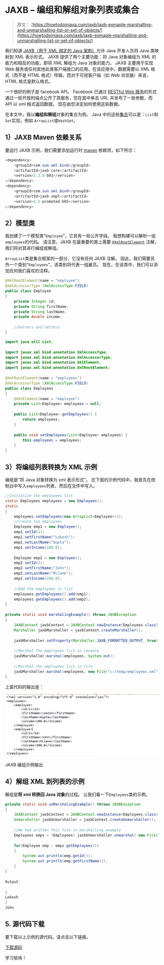 # JAXB – 编组和解组对象列表或集合

> 原文： [https://howtodoinjava.com/jaxb/jaxb-exmaple-marshalling-and-unmarshalling-list-or-set-of-objects/](https://howtodoinjava.com/jaxb/jaxb-exmaple-marshalling-and-unmarshalling-list-or-set-of-objects/)

我们知道 [JAXB（用于 XML 绑定的 Java 架构）](https://en.wikipedia.org/wiki/Java_Architecture_for_XML_Binding "jaxb")允许 Java 开发人员将 Java 类映射到 XML 表示形式。 JAXB 提供了两个主要功能：将 Java 对象编组为 XML 的能力和相反的功能，即将 XML 解组为 Java 对象的能力。 JAXB 主要用于实现 Web 服务或任何其他此类客户端接口的应用，在该应用中，数据需要以 XML 格式（而不是 HTML 格式）传输，而对于可视客户端（如 Web 浏览器）来说，HTML 格式是默认格式。

一个很好的例子是 facebook API。 Facebook 已通过 [RESTful Web 服务](//howtodoinjava.com/restful-web-service/ "resteasy tutorials")的形式通过一些开放的端点公开了其服务，您在其中单击 URL 并发布了一些参数，而 API 以 xml 格式返回数据。 现在由您决定如何使用这些数据。

在本文中，我以**编组和解组**对象的集合为例。 Java 中的这些[集合](//howtodoinjava.com/category/java/collections/ "Java Collections")可以是：`List`和`Set`实现，例如 `ArrayList`或`HashSet`。

## 1）JAXB Maven 依赖关系

要运行 JAXB 示例，我们需要添加运行时 [maven](//howtodoinjava.com/maven/ "maven tutorials") 依赖项，如下所示：

```java
<dependency>
	<groupId>com.sun.xml.bind</groupId>
	<artifactId>jaxb-core</artifactId>
	<version>2.2.8-b01</version>
</dependency>
<dependency>
	<groupId>com.sun.xml.bind</groupId>
	<artifactId>jaxb-impl</artifactId>
	<version>2.2-promoted-b65</version>
</dependency>

```

## 2）模型类

我创建了一个模型类“`Employee`”，它具有一些公开字段。 我想构建可以解析一组`employees`的代码。 请注意，JAXB 在最重要的类上需要 [`@XmlRootElement`](https://docs.oracle.com/javaee/5/api/javax/xml/bind/annotation/XmlRootElement.html "XmlRootElement") 注解，我们将对其进行编组或解组。

`ArrayList`类是集合框架的一部分，它没有任何 JAXB 注解。 因此，我们需要另外一个类别“`Employees`”，该类别将代表一组雇员。 现在，在该类中，我们可以添加任何我们喜欢的注释。

```java
@XmlRootElement(name = "employee")
@XmlAccessorType (XmlAccessType.FIELD)
public class Employee 
{
	private Integer id;
	private String firstName;
	private String lastName;
	private double income;

	//Getters and Setters
}

```

```java
import java.util.List;

import javax.xml.bind.annotation.XmlAccessType;
import javax.xml.bind.annotation.XmlAccessorType;
import javax.xml.bind.annotation.XmlElement;
import javax.xml.bind.annotation.XmlRootElement;

@XmlRootElement(name = "employees")
@XmlAccessorType (XmlAccessType.FIELD)
public class Employees 
{
	@XmlElement(name = "employee")
	private List<Employee> employees = null;

	public List<Employee> getEmployees() {
		return employees;
	}

	public void setEmployees(List<Employee> employees) {
		this.employees = employees;
	}
}

```

## 3）将编组列表转换为 XML 示例

编组是“将 Java 对象转换为 xml 表示形式”。 在下面的示例代码中，我首先在控制台中写入`employees`列表，然后在文件中写入。

```java
//Initialize the employees list
static Employees employees = new Employees();
static 
{
	employees.setEmployees(new ArrayList<Employee>());
	//Create two employees 
	Employee emp1 = new Employee();
	emp1.setId(1);
	emp1.setFirstName("Lokesh");
	emp1.setLastName("Gupta");
	emp1.setIncome(100.0);

	Employee emp2 = new Employee();
	emp2.setId(2);
	emp2.setFirstName("John");
	emp2.setLastName("Mclane");
	emp2.setIncome(200.0);

	//Add the employees in list
	employees.getEmployees().add(emp1);
	employees.getEmployees().add(emp2);
}

private static void marshalingExample() throws JAXBException
{
	JAXBContext jaxbContext = JAXBContext.newInstance(Employees.class);
	Marshaller jaxbMarshaller = jaxbContext.createMarshaller();

	jaxbMarshaller.setProperty(Marshaller.JAXB_FORMATTED_OUTPUT, true);

	//Marshal the employees list in console
	jaxbMarshaller.marshal(employees, System.out);

	//Marshal the employees list in file
	jaxbMarshaller.marshal(employees, new File("c:/temp/employees.xml"));
}

```

上面代码的输出是：

![JAXB marshalling example output](img/288bf30fd0c20a061af6bf38b20ed731.png)

JAXB 编组示例输出



## 4）解组 XML 到列表的示例

解组是**将 xml 转换回 Java 对象**的过程。 让我们看一下`Employees`类的示例。

```java
private static void unMarshalingExample() throws JAXBException 
{
	JAXBContext jaxbContext = JAXBContext.newInstance(Employees.class);
	Unmarshaller jaxbUnmarshaller = jaxbContext.createUnmarshaller();

	//We had written this file in marshalling example
	Employees emps = (Employees) jaxbUnmarshaller.unmarshal( new File("c:/temp/employees.xml") );

	for(Employee emp : emps.getEmployees())
	{
		System.out.println(emp.getId());
		System.out.println(emp.getFirstName());
	}
}

Output:

1
Lokesh
2
John

```

## 5\. 源代码下载

要下载以上示例的源代码，请点击以下链接。

[下载源码](https://docs.google.com/file/d/0B7yo2HclmjI4Q0xnUmRNWV9WMjg/edit?usp=sharing "example source code jaxb arraylist")

学习愉快！